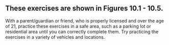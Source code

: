 ## These exercises are shown in Figures 10.1 - 10.5.
With a parent/guardian or friend, who is properly licensed and over the age of 21, practice these exercises in a safe area, such as a parking lot or residential area until you can correctly complete them. Try practicing the exercises in a variety of vehicles and locations.